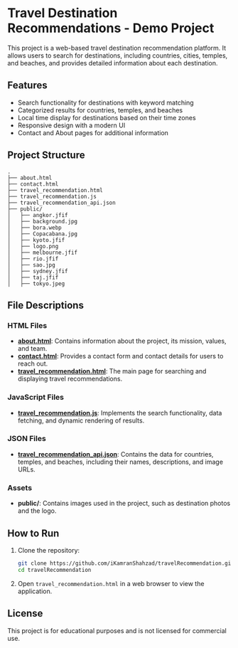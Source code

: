 # Travel Destination Recommendations - Demo Project

This project is a web-based travel destination recommendation platform. It allows users to search for destinations, including countries, cities, temples, and beaches, and provides detailed information about each destination.

## Features

- Search functionality for destinations with keyword matching
- Categorized results for countries, temples, and beaches
- Local time display for destinations based on their time zones
- Responsive design with a modern UI
- Contact and About pages for additional information

## Project Structure

```
.
├── about.html
├── contact.html
├── travel_recommendation.html
├── travel_recommendation.js
├── travel_recommendation_api.json
├── public/
│   ├── angkor.jfif
│   ├── background.jpg
│   ├── bora.webp
│   ├── Copacabana.jpg
│   ├── kyoto.jfif
│   ├── logo.png
│   ├── melbourne.jfif
│   ├── rio.jfif
│   ├── sao.jpg
│   ├── sydney.jfif
│   ├── taj.jfif
│   ├── tokyo.jpeg
```

## File Descriptions

### HTML Files

- **[about.html](about.html)**: Contains information about the project, its mission, values, and team.
- **[contact.html](contact.html)**: Provides a contact form and contact details for users to reach out.
- **[travel_recommendation.html](travel_recommendation.html)**: The main page for searching and displaying travel recommendations.

### JavaScript Files

- **[travel_recommendation.js](travel_recommendation.js)**: Implements the search functionality, data fetching, and dynamic rendering of results.

### JSON Files

- **[travel_recommendation_api.json](travel_recommendation_api.json)**: Contains the data for countries, temples, and beaches, including their names, descriptions, and image URLs.

### Assets

- **public/**: Contains images used in the project, such as destination photos and the logo.

## How to Run

1. Clone the repository:

   ```sh
   git clone https://github.com/iKamranShahzad/travelRecommendation.git
   cd travelRecommendation
   ```

2. Open `travel_recommendation.html` in a web browser to view the application.

## License

This project is for educational purposes and is not licensed for commercial use.
